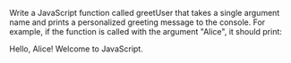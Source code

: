 Write a JavaScript function called greetUser that takes a single argument name and prints a personalized greeting message to the console. For example, if the function is called with the argument "Alice", it should print:

Hello, Alice! Welcome to JavaScript.

